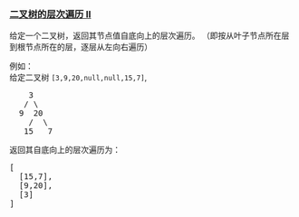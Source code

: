### [二叉树的层次遍历 II](https://leetcode-cn.com/problems/binary-tree-level-order-traversal-ii)

<p>给定一个二叉树，返回其节点值自底向上的层次遍历。 （即按从叶子节点所在层到根节点所在的层，逐层从左向右遍历）</p>

<p>例如：<br>
给定二叉树 <code>[3,9,20,null,null,15,7]</code>,</p>

<pre>    3
   / \
  9  20
    /  \
   15   7
</pre>

<p>返回其自底向上的层次遍历为：</p>

<pre>[
  [15,7],
  [9,20],
  [3]
]
</pre>

